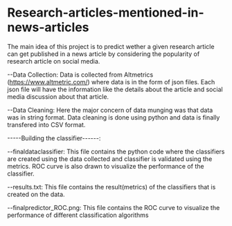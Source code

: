 # Research-articles-mentioned-in-news-articles

The main idea of this project is to predict wether a given research article can get published in a news article by considering the popularity of research article on social media.

--Data Collection:
          Data is collected from Altmetrics (https://www.altmetric.com/) where data is in the form of json files. Each json file will               have the information like the details about the article and social media discussion about that article.
           
--Data Cleaning:
     Here the major concern of data munging was that data was in string format. Data cleaning is done using python and data is                 finally transfered into CSV format.
            
 -----Building the classifier------: 
     
   --finaldataclassifier: This file contains the python code where the classifiers are created using the data collected 
     and classifier is validated using the metrics. ROC curve is also drawn to visualize the performance of the classifier.
     
   --results.txt: This file contains the result(metrics) of the classifiers that is created on the data.
        
   --finalpredictor_ROC.png: This file contains the ROC curve to visualize the performance of different classification algorithms     
